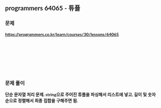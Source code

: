 <span style="font-family:Lato,PingFang SC,Microsoft YaHei,sans-serif">

## programmers 64065 - 튜플


### 문제 
<b>https://programmers.co.kr/learn/courses/30/lessons/64065</b>


<br/><br/><br/><br/><br/><br/>


### 문제 풀이<b>

단순 문자열 처리 문제.
string으로 주어진 튜플을 파싱해서 리스트에 넣고, 길이 및 숫자 순으로 정렬해서 최종 집합을 구해주면 됨.



</span>

